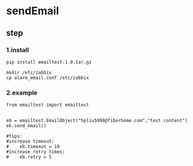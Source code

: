 # sendEmail

## step
### 1.install
```
pip install emailtest-1.0.tar.gz

mkdir /etc/zabbix
cp alarm_email.conf /etc/zabbix
```
### 2.example
```
from emailtest import emailtest


eb = emailtest.EmailObject("hpliu5898@fiberhome.com","test content")
eb.send_email()

#tips:
#increase timeout:
#    eb.timeout = 10
#increase retry times:
#    eb.retry = 5
```